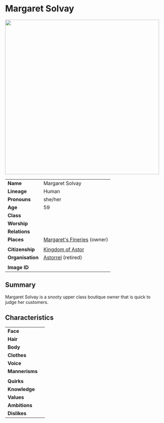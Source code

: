 # Margaret Solvay

<img src="https://raw.githubusercontent.com/jesskelsall/astarus-images/main/people/portraits/imageid.png" height="500" />

|||
| --- | --- |
| **Name** | Margaret Solvay | character.3
| **Lineage** | Human |
| **Pronouns** | she/her |
| **Age** | 59 |
| **Class** | |
| **Worship** | |
| **Relations** | |
| **Places** | [Margaret's Fineries](../places/buildings/shops/margarets-fineries.md) (owner) |
|||
| **Citizenship** | [Kingdom of Astor](../civilisations/kingdom-of-astor/kingdom-of-astor.md) |
| **Organisation** | [Astorrel](../organisations/astorrel/astorrel.md) (retired) |
|||
| **Image ID** | |

## Summary

Margaret Solvay is a snooty upper class boutique owner that is quick to judge her customers.

## Characteristics

| | |
| --- | --- |
| **Face** | | characteristics.2
| **Hair** | |
| **Body** | |
| **Clothes** | |
| **Voice** | |
| **Mannerisms** | |
| | |
| **Quirks** | |
| **Knowledge** | |
| **Values** | |
| **Ambitions** | |
| **Dislikes** | |
